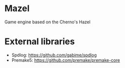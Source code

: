 # Mazel

Game engine based on the Cherno's Hazel


# External libraries

- Spdlog: https://github.com/gabime/spdlog
- Premake5: https://github.com/premake/premake-core